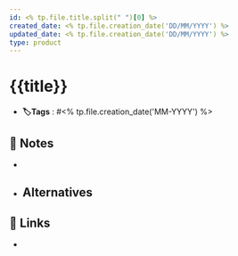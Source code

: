 ```yaml
---
id: <% tp.file.title.split(" ")[0] %>
created_date: <% tp.file.creation_date('DD/MM/YYYY') %>
updated_date: <% tp.file.creation_date('DD/MM/YYYY') %>
type: product
---
```


#  {{title}}
- **🏷️Tags** :  #<% tp.file.creation_date('MM-YYYY') %> 
[ ](#anki-card)
## 📝 Notes
-  
- Alternatives
	- 
## 🔗 Links
- 